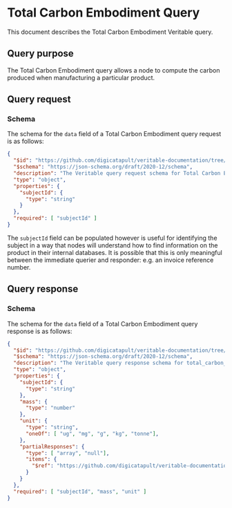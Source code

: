 # Total Carbon Embodiment Query
This document describes the Total Carbon Embodiment Veritable query.

## Query purpose
The Total Carbon Embodiment query allows a node to compute the carbon
produced when manufacturing a particular product.

## Query request
### Schema
The schema for the `data` field of a Total Carbon Embodiment query request is as follows:
```json
{
  "$id": "https://github.com/digicatapult/veritable-documentation/tree/main/schemas/veritable_messaging/query_types/total_carbon_embodiment/request/0.1",
  "$schema": "https://json-schema.org/draft/2020-12/schema",
  "description": "The Veritable query request schema for Total Carbon Embodiment",
  "type": "object",
  "properties": {
    "subjectId": {
      "type": "string"
    }
  },
  "required": [ "subjectId" ]
}
```

The `subjectId` field can be populated however is useful for
identifying the subject in a way that nodes will understand how to
find information on the product in their internal databases.  It is
possible that this is only meaningful between the immediate querier
and responder: e.g. an invoice reference number.

## Query response
### Schema
The schema for the `data` field of a Total Carbon Embodiment query response is as follows:
```json
{
  "$id": "https://github.com/digicatapult/veritable-documentation/tree/main/schemas/veritable_messaging/query_types/total_carbon_embodiment/response/0.1",
  "$schema": "https://json-schema.org/draft/2020-12/schema",
  "description": "The Veritable query response schema for total_carbon_embodiment",
  "type": "object",
  "properties": {
    "subjectId": {
      "type": "string"
    },
    "mass": {
      "type": "number"
    },
    "unit": {
      "type": "string",
      "oneOf": [ "ug", "mg", "g", "kg", "tonne"],
    },
    "partialResponses": {
      "type": [ "array", "null"],
      "items": {
        "$ref": "https://github.com/digicatapult/veritable-documentation/tree/main/schemas/veritable_messaging/query_types/totaL_carbon_embodiment/response/0.1"
      }
    }
  },
  "required": [ "subjectId", "mass", "unit" ]
}
```